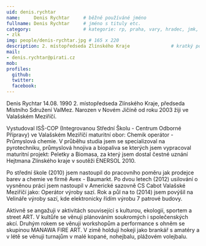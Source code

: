 ```yaml
---
uid: denis.rychtar
name:     Denis Rychtar  	# běžně používáné jméno
fullname: Denis Rychtar  	# jméno s tituly etc.
category:                 	# kategorie: rp, praha, vary, hradec, jmk, senat
- zlk
img: people/denis-rychtar.jpg # 165 x 220
description: 2. místopředseda Zlínského Kraje             	# kratký popis, max 160 znaků
mail:
- denis.rychtar@pirati.cz
mob:
profiles:
  github:                 
  twitter:
  facebook:		  
---
```


Denis Rychtar 14.08. 1990 2. místopředseda Zlínského Kraje, předseda Místního Sdružení ValMez. Narozen v Novém Jičíně od roku 2003 žiji ve Valašském Meziříčí.

Vystudoval ISŠ-COP (Integrovanou Střední Školu - Centrum Odborné Přípravy) ve Valašském Meziříčí maturitní obor: Chemik operátor - Průmyslová chemie. V průběhu studia jsem se specializoval na pyrotechniku, průmyslová hnojiva a biopaliva se kterých jsem vypracoval maturitní projekt: Peletky a Biomasa, za který jsem dostal čestné uznání Hejtmana Zlínského kraje v soutěži ENERSOL 2010.

Po střední škole (2010) jsem nastoupil do pracovního poměru jak prodejce barev a chemie ve firmě Avex - Baumarkt. Po dvou letech (2012) usilování o vysněnou práci jsem nastoupil v Americké sazovně CS Cabot Valašské Meziříčí jako: Operátor výroby sazí. Rok a půl na to (2014) jsem povýšil na Velináře výroby sazí, kde elektronicky řídím výrobu 7 patrové budovy.

Aktivně se angažuji v aktivitách související s kulturou, ekologií, sportem a street ART. V kultůře se věnuji plánováním soukromých i společenských akcí. Druhým rokem se věnuji workshopům a performance s ohněm se skupinou MANAWA FIRE ART. V zimě holduji hokeji jako brankář s amatéry a v létě se věnuji turnajům v malé kopané, nohejbalu, plážovém volejbalu.
